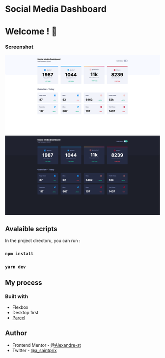 # Social Media Dashboard

# Welcome ! 👋

### Screenshot

![](Screenshot_Media_Dashboard.png)
![](Screenshot_Dark_Media_Dashboard.png)

## Avalaible scripts

In the project directoru, you can run :

### `npm install`

### `yarn dev`

## My process

### Built with

- Flexbox
- Desktop first
- [Parcel](https://parceljs.org/)

## Author

- Frontend Mentor - [@Alexandre-st](https://www.frontendmentor.io/profile/Alexandre-st)
- Twitter - [@a_saintprix](https://twitter.com/a_saintprix)
